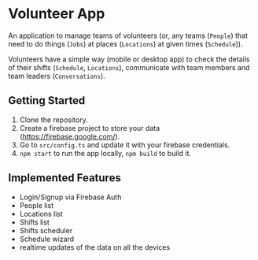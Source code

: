 # Volunteer App

An application to manage teams of volunteers (or, any teams (`People`) that need to do things (`Jobs`) at places (`Locations`) at given times (`Schedule`)).

Volunteers have a simple way (mobile or desktop app) to check the details of their shifts (`Schedule`, `Locations`), communicate with team members and team leaders (`Conversations`).

## Getting Started

1. Clone the repository.
2. Create a firebase project to store your data (https://firebase.google.com/).
3. Go to `src/config.ts` and update it with your firebase credentials.
4. `npm start` to run the app locally, `npm build` to build it.

## Implemented Features

- Login/Signup via Firebase Auth
- People list
- Locations list
- Shifts list
- Shifts scheduler
- Schedule wizard
- realtime updates of the data on all the devices
